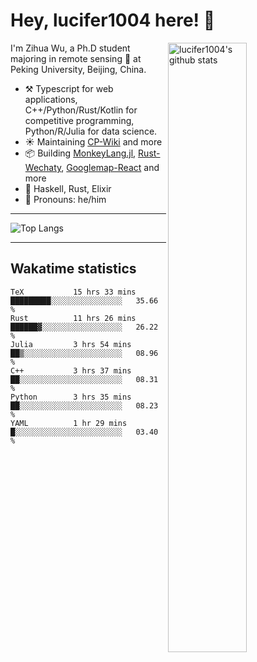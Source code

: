 # Hey, lucifer1004 here! :wave:

<img width="50%" align="right" alt="lucifer1004's github stats" src="https://github-readme-stats.vercel.app/api?username=lucifer1004&show_icons=true">

I'm Zihua Wu, a Ph.D student majoring in remote sensing :satellite: at Peking University, Beijing, China.

- :hammer_and_pick: Typescript for web applications, C++/Python/Rust/Kotlin for competitive programming, Python/R/Julia for data science.
- :sunny: Maintaining [CP-Wiki](https://cp-wiki.vercel.app) and more 
- :package: Building [MonkeyLang.jl](https://github.com/lucifer1004/MonkeyLang.jl), [Rust-Wechaty](https://github.com/wechaty/rust-wechaty), [Googlemap-React](https://github.com/googlemap-react/googlemap-react) and more
- :seedling: Haskell, Rust, Elixir
- :man: Pronouns: he/him

---

![Top Langs](https://github-readme-stats.vercel.app/api/top-langs/?username=lucifer1004&layout=compact)

---

## Wakatime statistics

<!--START_SECTION:waka-->

```text
TeX           15 hrs 33 mins  █████████░░░░░░░░░░░░░░░░   35.66 %
Rust          11 hrs 26 mins  ██████▓░░░░░░░░░░░░░░░░░░   26.22 %
Julia         3 hrs 54 mins   ██▒░░░░░░░░░░░░░░░░░░░░░░   08.96 %
C++           3 hrs 37 mins   ██░░░░░░░░░░░░░░░░░░░░░░░   08.31 %
Python        3 hrs 35 mins   ██░░░░░░░░░░░░░░░░░░░░░░░   08.23 %
YAML          1 hr 29 mins    █░░░░░░░░░░░░░░░░░░░░░░░░   03.40 %
```

<!--END_SECTION:waka-->

